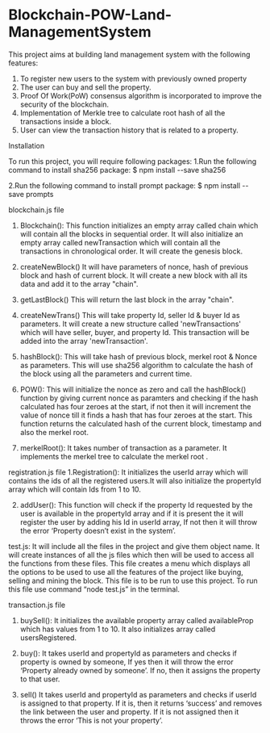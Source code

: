 # Blockchain-POW-Land-ManagementSystem


This project aims at building land management system with the following features: 
1. To register new users to the system with previously owned property
2. The user can buy and sell the property.
3. Proof Of Work(PoW) consensus algorithm is incorporated to improve the security of the blockchain.
4. Implementation of Merkle tree to calculate root hash of all the transactions inside a block.
5. User can view the transaction history that is related to a property.


Installation

To run this project, you will require following packages:
1.Run the following command to install sha256 package:
$ npm install --save sha256

2.Run the following command to install prompt package:
$ npm install --save prompts

blockchain.js file
1. Blockchain(): This function initializes an empty array called chain which will contain all the blocks in sequential order.
It will also initialize an empty array called newTransaction which will contain all the transactions in chronological order.
It will create the genesis block.

3. createNewBlock()
It will have parameters of nonce, hash of previous block and hash of current block.
It will create a new block with all its data and add it to the array "chain".

4. getLastBlock()
This will return the last block in the array "chain".

5. createNewTrans()
This will take property Id, seller Id & buyer Id as parameters. It will create a new structure called 'newTransactions' which will have seller, buyer, and property Id. This transaction will be added into the array 'newTransaction'.


6. hashBlock():
This will take hash of previous block, merkel root & Nonce as parameters. This will use sha256 algorithm to calculate the hash of the block using all the parameters and current time. 

7. POW():
This will initialize the nonce as zero and call the hashBlock() function by giving current nonce as paramters and checking if the hash calculated has four zeroes at the start, if not then it will increment the value of nonce till it finds a hash that has four zeroes at the start. This function returns the calculated hash of the current block, timestamp and also the merkel root.

8. merkelRoot():
It takes number of transaction as a parameter. It implements the merkel tree to calculate the merkel root .



 
 
 registration.js file
 1.Registration(): It initializes the userId array which will contains the ids of all the registered users.It will also initialize the propertyId array which will contain Ids from 1 to 10.

 2. addUser():
This function will check if the property Id requested by the user is available in the propertyId array and if it is present the it will register the user by adding his Id in userId array, If not then it will throw the error ‘Property doesn’t exist in the system’.

 test.js:
It will include all the files in the project and give them object name. It will create instances of all the js files which then will be used to access all the functions from these files. This file creates a menu which displays all the options to be used to use all the features of the project like buying, selling and mining the block. This file is to be run to use this project.
To run this file use command “node test.js” in the terminal.

transaction.js file
1.	buySell():
It initializes the available property array called availableProp which has values from 1 to 10. It also initializes array called usersRegistered.

2.	buy():
It takes userId and propertyId as parameters and checks if property is owned by someone, If yes then it will throw the error ‘Property already owned by someone’. If no, then it assigns the property to that user.

3.	sell()
It takes userId and propertyId as parameters and checks if userId is assigned to that property. If it is, then it returns ‘success’  and removes the link between the user and property.
If it is not assigned then it throws the error ‘This is not your property’.

 



